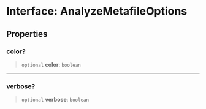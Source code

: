 # Interface: AnalyzeMetafileOptions

## Properties

### color?

> `optional` **color**: `boolean`

***

### verbose?

> `optional` **verbose**: `boolean`
